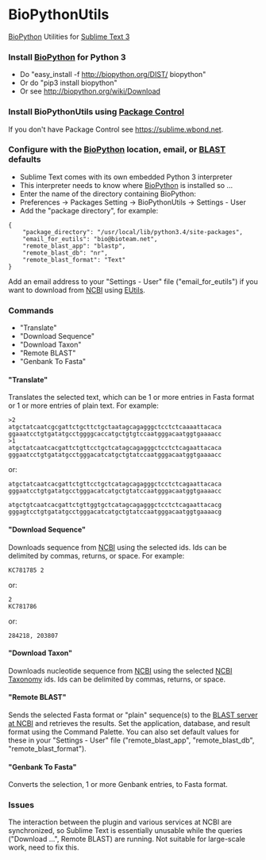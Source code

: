 BioPythonUtils
==============

[BioPython](http://biopython.org) Utilities for [Sublime Text 3](http://www.sublimetext.com/3)

### Install [BioPython](http://biopython.org) for Python 3

* Do "easy_install -f http://biopython.org/DIST/ biopython"
* Or do "pip3 install biopython"
* Or see http://biopython.org/wiki/Download

### Install BioPythonUtils using [Package Control](https://sublime.wbond.net)

If you don't have Package Control see https://sublime.wbond.net.

### Configure with the [BioPython](http://biopython.org) location, email, or [BLAST](http://blast.ncbi.nlm.nih.gov/Blast.cgi) defaults

* Sublime Text comes with its own embedded Python 3 interpreter
* This interpreter needs to know where [BioPython](http://biopython.org) is installed so ...
* Enter the name of the directory containing BioPython:
* Preferences -> Packages Setting -> BioPythonUtils -> Settings - User  
* Add the "package directory", for example:
~~~~
{
    "package_directory": "/usr/local/lib/python3.4/site-packages",
    "email_for_eutils": "bio@bioteam.net",
    "remote_blast_app": "blastp",
    "remote_blast_db": "nr",
    "remote_blast_format": "Text"
}
~~~~

Add an email address to your "Settings - User" file ("email_for_eutils") if you want to download from [NCBI](http://www.ncbi.nlm.nih.gov) using [EUtils](http://www.ncbi.nlm.nih.gov/books/NBK25500).

### Commands

* "Translate"
* "Download Sequence"
* "Download Taxon"
* "Remote BLAST"
* "Genbank To Fasta"

#### "Translate"

Translates the selected text, which can be 1 or more entries in Fasta format or 1 or more entries of plain text. For example:
~~~~
>2
atgctatcaatcgcgattctgcttctgctaatagcagagggctcctctcaaaattacaca
ggaaatcctgtgatatgcctggggcaccatgctgtgtccaatgggacaatggtgaaaacc
>1
atgctatcaatcacgattctgttcctgctcatagcagagggctcctctcagaattacaca
gggaatcctgtgatatgcctgggacatcatgctgtatccaatgggacaatggtgaaaacc
~~~~
or:
~~~~
atgctatcaatcacgattctgttcctgctcatagcagagggctcctctcagaattacaca
gggaatcctgtgatatgcctgggacatcatgctgtatccaatgggacaatggtgaaaacc

atgctgtcaatcacgattctgttggtgctcatagcagagggctcctctcagaattacacg
gggagtcctgtgatatgcctgggacatcatgctgtatccaatgggacaatggtgaaaacg
~~~~

#### "Download Sequence" 

Downloads sequence from [NCBI](http://www.ncbi.nlm.nih.gov) using the selected ids. Ids can be delimited by commas, returns, or space. For example:
~~~~
KC781785 2
~~~~
or:
~~~~
2
KC781786
~~~~
or:
~~~~
284218, 203807
~~~~

#### "Download Taxon" 

Downloads nucleotide sequence from [NCBI](http://www.ncbi.nlm.nih.gov) using the selected [NCBI Taxonomy](http://www.ncbi.nlm.nih.gov/taxonomy) ids. Ids can be delimited by commas, returns, or space.

#### "Remote BLAST"

Sends the selected Fasta format or "plain" sequence(s) to the [BLAST server at NCBI](http://blast.ncbi.nlm.nih.gov/Blast.cgi) and retrieves the results. Set the application, database, and result format using the Command Palette. You can also set default values for these in your "Settings - User" file ("remote_blast_app", "remote_blast_db", "remote_blast_format").

#### "Genbank To Fasta"

Converts the selection, 1 or more Genbank entries, to Fasta format.

### Issues

The interaction between the plugin and various services at NCBI are  synchronized, so Sublime Text is essentially unusable while the queries ("Download ...", Remote BLAST) are running. Not suitable for large-scale work, need to fix this.
